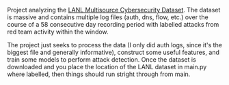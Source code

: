 Project analyzing the [LANL Multisource Cybersecurity Dataset]([url](https://csr.lanl.gov/data/cyber1/)). The dataset is massive and contains multiple log files (auth, dns, flow, etc.) over the course of a 58 consecutive day recording period with labelled attacks from red team activity within the window.

The project just seeks to process the data (I only did auth logs, since it's the biggest file and generally informative), construct some useful features, and train some models to perform attack detection. Once the dataset is downloaded and you place the location of the LANL dataset in main.py where labelled, then things should run stright through from main.
